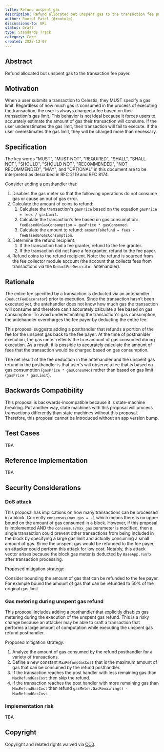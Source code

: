 ```yaml
---
title: Refund unspent gas
description: Refund allocated but unspent gas to the transaction fee payer.
author: Rootul Patel (@rootulp)
discussions-to: URL
status: Draft
type: Standards Track
category: Core
created: 2023-12-07
---
```


## Abstract

Refund allocated but unspent gas to the transaction fee payer.

## Motivation

When a user submits a transaction to Celestia, they MUST specify a gas limit. Regardless of how much gas is consumed in the process of executing the transaction, the user is always charged a fee based on their transaction's gas limit. This behavior is not ideal because it forces users to accurately estimate the amount of gas their transaction will consume. If the user underestimates the gas limit, their transaction will fail to execute. If the user overestimates the gas limit, they will be charged more than necessary.

## Specification

The key words "MUST", "MUST NOT", "REQUIRED", "SHALL", "SHALL NOT", "SHOULD", "SHOULD NOT", "RECOMMENDED", "NOT RECOMMENDED", "MAY", and "OPTIONAL" in this document are to be interpreted as described in RFC 2119 and RFC 8174.

Consider adding a posthandler that:

1. Disables the gas meter so that the following operations do not consume gas or cause an out of gas error.
1. Calculate the amount of coins to refund:
    1. Calculate the transaction's `gasPrice` based on the equation `gasPrice = fees / gasLimit`.
    1. Calculate the transaction's fee based on gas consumption: `feeBasedOnGasConsumption = gasPrice * gasConsumed`.
    1. Calculate the amount to refund: `amountToRefund = fees - feeBasedOnGasConsumption`.
1. Determine the refund recipient:
    1. If the transaction had a fee granter, refund to the fee granter.
    1. If the transaction did not have a fee granter, refund to the fee payer.
1. Refund coins to the refund recipient. Note: the refund is sourced from the fee collector module account (the account that collects fees from transactions via the `DeductFeeDecorator` antehandler).

## Rationale

The entire fee specified by a transaction is deducted via an antehandler (`DeductFeeDecorator`) prior to execution. Since the transaction hasn't been executed yet, the antehandler does not know how much gas the transaction will consume and therefore can't accurately calculate a fee based on gas consumption. To avoid underestimating the transaction's gas consumption, the antehandler overcharges the fee payer by deducting the entire fee.

This proposal suggests adding a posthandler that refunds a portion of the fee for the unspent gas back to the fee payer. At the time of posthanlder execution, the gas meter reflects the true amount of gas consumed during execution. As a result, it is possible to accurately calculate the amount of fees that the transaction would be charged based on gas consumption.

The net result of the fee deduction in the antehandler and the unspent gas refund in the posthandler is that user's will observe a fee that is based on gas consumption (`gasPrice * gasConsumed`) rather than based on gas limit (`gasPrice * gasLimit`).

## Backwards Compatibility

This proposal is backwards-incompatible because it is state-machine breaking. Put another way, state machines with this proposal will process transactions differently than state machines without this proposal. Therefore, this proposal cannot be introduced without an app version bump.

## Test Cases

TBA

## Reference Implementation

TBA

## Security Considerations

### DoS attack

This proposal has implications on how many transactions can be processed in a block. Currently `consensus/max_gas = -1` which means there is no upper bound on the amount of gas consumed in a block. However, if this proposal is implemented AND the `consensus/max_gas` parameter is modified, then a single transaction could prevent other transactions from being included in the block by specifying a large gas limit and actually consuming a small amount of gas. Since the unspent gas would be refunded to the fee payer, an attacker could perform this attack for low cost. Notably, this attack vector arises because the block gas meter is deducted by `BaseApp.runTx` after transaction processing.

Proposed mitigation strategy:

Consider bounding the amount of gas that can be refunded to the fee payer. For example bound the amount of gas that can be refunded to 50% of the original gas limit.

### Gas metering during unspent gas refund

This proposal includes adding a posthandler that explicitly disables gas metering during the execution of the unspent gas refund. This is a risky change because an attacker may be able to craft a transaction that performs a large amount of computation while executing the unspent gas refund posthandler.

Proposed mitigation strategy:

1. Analyze the amount of gas consumed by the refund posthandler for a variety of transactions.
1. Define a new constant `MaxRefundGasCost` that is the maximum amount of gas that can be consumed by the refund posthandler.
1. If the transaction reaches the post handler with less remaining gas than `MaxRefundGasCost` then skip the refund.
1. If the transaction reaches the post handler with more remaining gas than `MaxRefundGasCost` then refund `gasMeter.GasRemaining() - MaxRefundGasCost`.

### Implementation risk

TBA

## Copyright

Copyright and related rights waived via [CC0](../LICENSE).
